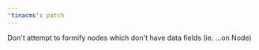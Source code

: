 ```yaml
---
'tinacms': patch
---
```


Don't attempt to formify nodes which don't have data fields (ie. ...on Node)
